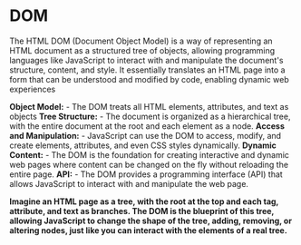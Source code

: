 # DOM

The HTML DOM (Document Object Model) is a way of representing an HTML document as a structured tree of objects, allowing programming languages like JavaScript to interact with and manipulate the document's structure, content, and style. It essentially translates an HTML page into a form that can be understood and modified by code, enabling dynamic web experiences

**Object Model:**
    - The DOM treats all HTML elements, attributes, and text as objects 
**Tree Structure:**
    - The document is organized as a hierarchical tree, with the entire document at the root and each element as a node. 
**Access and Manipulation:**
    - JavaScript can use the DOM to access, modify, and create elements, attributes, and even CSS styles dynamically. 
**Dynamic Content:**
    - The DOM is the foundation for creating interactive and dynamic web pages where content can be changed on the fly without reloading the entire page. 
**API:**
    - The DOM provides a programming interface (API) that allows JavaScript to interact with and manipulate the web page. 
    
**Imagine an HTML page as a tree, with the root at the top and each tag, attribute, and text as branches. The DOM is the blueprint of this tree, allowing JavaScript to change the shape of the tree, adding, removing, or altering nodes, just like you can interact with the elements of a real tree.** 

